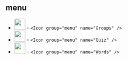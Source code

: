 ## menu


 - <img src="./menu/Groups.png" height="30" width="30" /> - `<Icon group="menu" name="Groups" />`
 - <img src="./menu/Quiz.png" height="30" width="30" /> - `<Icon group="menu" name="Quiz" />`
 - <img src="./menu/Words.png" height="30" width="30" /> - `<Icon group="menu" name="Words" />`